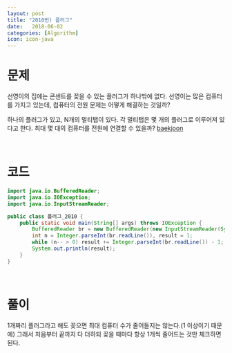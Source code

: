 ```yaml
---
layout: post
title: "2010번) 플러그"
date:   2018-06-02
categories: [Algorithm]
icon: icon-java
---
```


# 문제
선영이의 집에는 콘센트를 꽂을 수 있는 플러그가 하나밖에 없다. 선영이는 많은 컴퓨터를 가지고 있는데, 컴퓨터의 전원 문제는 어떻게 해결하는 것일까?

하나의 플러그가 있고, N개의 멀티탭이 있다. 각 멀티탭은 몇 개의 플러그로 이루어져 있다고 한다. 최대 몇 대의 컴퓨터를 전원에 연결할 수 있을까? [baekjoon](https://www.acmicpc.net/problem/2010)

<br>

# 코드
```java
import java.io.BufferedReader;
import java.io.IOException;
import java.io.InputStreamReader;

public class 플러그_2010 {
    public static void main(String[] args) throws IOException {
        BufferedReader br = new BufferedReader(new InputStreamReader(System.in));
        int n = Integer.parseInt(br.readLine()), result = 1;
        while (n-- > 0) result += Integer.parseInt(br.readLine()) - 1;
        System.out.println(result);
    }
}
```

<br>

# 풀이
1개짜리 플러그라고 해도 꽂으면 최대 컴퓨터 수가 줄어들지는 않는다.(1 이상이기 때문에) 그래서 처음부터 끝까지 다 더하되 꽂을 때마다 항상 1개씩 줄어드는 것만 체크하면 된다.
